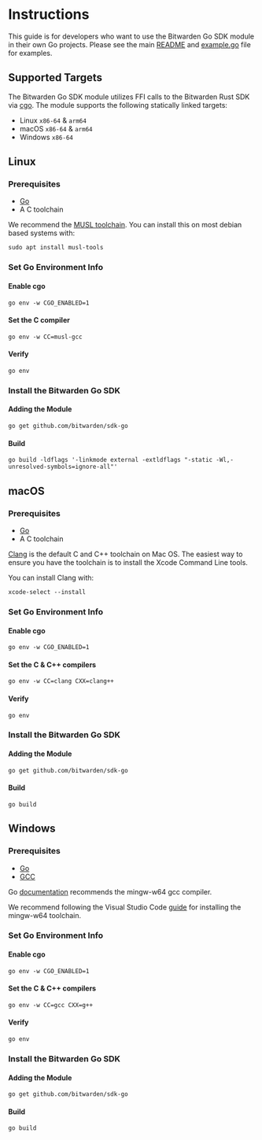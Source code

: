# Instructions

This guide is for developers who want to use the Bitwarden Go SDK module in their own Go projects. Please see the main [README](./README.md) and [example.go](./example/example.go) file for examples.

## Supported Targets

The Bitwarden Go SDK module utilizes FFI calls to the Bitwarden Rust SDK via [cgo](https://pkg.go.dev/cmd/cgo). The module supports the following statically linked targets:

- Linux `x86-64` & `arm64`
- macOS `x86-64` & `arm64`
- Windows `x86-64`

## Linux

### Prerequisites

- [Go](https://go.dev/dl)
- A C toolchain

We recommend the [MUSL toolchain](https://musl.libc.org). You can install this on most debian based systems with:

```shell
sudo apt install musl-tools
```

### Set Go Environment Info

#### Enable cgo

```shell
go env -w CGO_ENABLED=1
```

#### Set the C compiler

```shell
go env -w CC=musl-gcc
```

#### Verify
```shell
go env
```

### Install the Bitwarden Go SDK

#### Adding the Module

```shell
go get github.com/bitwarden/sdk-go
```

#### Build

```shell
go build -ldflags '-linkmode external -extldflags "-static -Wl,-unresolved-symbols=ignore-all"'
```

## macOS

### Prerequisites

- [Go](https://go.dev/dl)
- A C toolchain

[Clang](https://clang.llvm.org/get_started.html) is the default C and C++ toolchain on Mac OS. The easiest way to ensure you have the toolchain is to install the Xcode Command Line tools.

You can install Clang with:


```shell
xcode-select --install
```

### Set Go Environment Info

#### Enable cgo

```shell
go env -w CGO_ENABLED=1
```

#### Set the C & C++ compilers

```shell
go env -w CC=clang CXX=clang++
```

#### Verify
```shell
go env
```

### Install the Bitwarden Go SDK

#### Adding the Module

```shell
go get github.com/bitwarden/sdk-go
```

#### Build

```shell
go build
```

## Windows

### Prerequisites

- [Go](https://go.dev/dl)
- [GCC](https://gcc.gnu.org)

Go [documentation](https://go.dev/wiki/cgo) recommends the mingw-w64 gcc compiler.

We recommend following the Visual Studio Code [guide](https://code.visualstudio.com/docs/cpp/config-mingw#_installing-the-mingww64-toolchain) for installing the mingw-w64 toolchain.

### Set Go Environment Info

#### Enable cgo

```shell
go env -w CGO_ENABLED=1
```

#### Set the C & C++ compilers

```shell
go env -w CC=gcc CXX=g++
```

#### Verify
```shell
go env
```

### Install the Bitwarden Go SDK

#### Adding the Module

```shell
go get github.com/bitwarden/sdk-go
```

#### Build

```shell
go build
```
